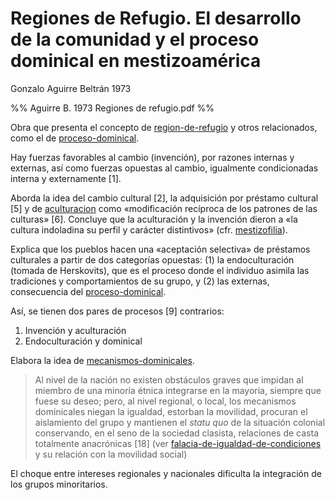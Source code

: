 # Regiones de Refugio. El desarrollo de la comunidad y el proceso dominical en mestizoamérica

Gonzalo Aguirre Beltrán 1973

%% Aguirre B. 1973 Regiones de refugio.pdf %%

Obra que presenta el concepto de [region-de-refugio](region-de-refugio.md) y otros relacionados, como el de [proceso-dominical](proceso-dominical.md).

Hay fuerzas favorables al cambio (invención), por razones internas y externas, así como fuerzas opuestas al cambio, igualmente condicionadas interna y externamente [1].

Aborda la idea del cambio cultural [2], la adquisición por préstamo cultural [5] y de [aculturacion](aculturacion.md) como «modificación recíproca de los patrones de las culturas» [6]. Concluye que la aculturación y la invención dieron a «la cultura indoladina su perfil y carácter distintivos» (cfr. [mestizofilia](mestizofilia.md)).

Explica que los pueblos hacen una «aceptación selectiva» de préstamos culturales a partir de dos categorías opuestas: (1) la endoculturación (tomada de Herskovits), que es el proceso donde el individuo asimila las tradiciones y comportamientos de su grupo, y (2) las externas, consecuencia del [proceso-dominical](proceso-dominical.md).

Así, se tienen dos pares de procesos [9] contrarios:

1. Invención y aculturación
1. Endoculturación y dominical

Elabora la idea de [mecanismos-dominicales](mecanismos-dominicales.md).

 >
 > Al nivel de la nación no existen obstáculos graves que impidan al miembro de una minoría étnica integrarse en la mayoría, siempre que fuese su deseo; pero, al nivel regional, o local, los mecanismos dominicales niegan la igualdad, estorban la movilidad, procuran el aislamiento del grupo y mantienen el *statu quo* de la situación colonial conservando, en el seno de la sociedad clasista, relaciones de casta totalmente anacrónicas [18] (ver [falacia-de-igualdad-de-condiciones](falacia-de-igualdad-de-condiciones.md) y su relación con la movilidad social)

El choque entre intereses regionales y nacionales dificulta la integración de los grupos minoritarios.
